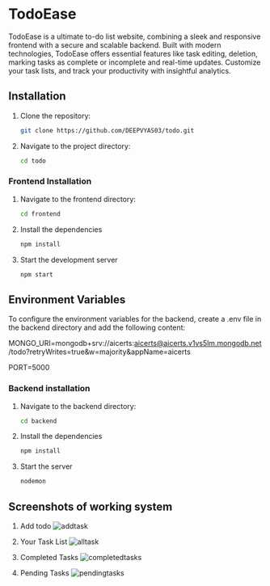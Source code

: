 
# TodoEase

TodoEase is a ultimate to-do list website, combining a sleek and responsive frontend with a secure and scalable backend. Built with modern technologies, TodoEase offers essential features like task editing, deletion, marking tasks as complete or incomplete and real-time updates. Customize your task lists,  and track your productivity with insightful analytics.
## Installation

1. Clone the repository:
    ```bash
    git clone https://github.com/DEEPVYAS03/todo.git
    ```
    
2. Navigate to the project directory:
    ```bash
    cd todo
    ```
    
### Frontend Installation

1. Navigate to the frontend directory:
     ```bash
    cd frontend
    ```
2. Install the dependencies
    ```bash
    npm install
    ```
3. Start the development server
    ```bash
    npm start
    ```

## Environment Variables
To configure the environment variables for the backend, create a .env file in the backend directory and add the following content:


MONGO_URI=mongodb+srv://aicerts:aicerts@aicerts.v1vs5lm.mongodb.net/todo?retryWrites=true&w=majority&appName=aicerts

PORT=5000

### Backend installation

1. Navigate to the backend directory:
     ```bash
    cd backend
    ```
2. Install the dependencies
    ```bash
    npm install
    ```
3. Start the server
     ```bash
    nodemon
     ```

## Screenshots of working system

1. Add todo
![addtask](https://github.com/DEEPVYAS03/todo/assets/113181349/51922cf2-9bd5-4f5d-a776-a9eff821c7af)

2. Your Task List
![alltask](https://github.com/DEEPVYAS03/todo/assets/113181349/2a1efca8-ed01-4a7b-8b1c-45438653f413)

3. Completed Tasks
![completedtasks](https://github.com/DEEPVYAS03/todo/assets/113181349/fdee9529-afd1-408d-9b35-fe1b2d544412)

4. Pending Tasks
![pendingtasks](https://github.com/DEEPVYAS03/todo/assets/113181349/e2adaa9d-a5d3-44b2-86bc-c3692765b800)



